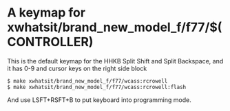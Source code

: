 # A  keymap for xwhatsit/brand_new_model_f/f77/$(CONTROLLER)

This is the default keymap for the HHKB Split Shift and Split Backspace, and it has 0-9 and cursor keys on the right side block

```
$ make xwhatsit/brand_new_model_f/f77/wcass:rcrowell
$ make xwhatsit/brand_new_model_f/f77/wcass:rcrowell:flash
```

And use LSFT+RSFT+B to put keyboard into programming mode.